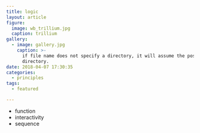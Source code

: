 ```yaml
---
title: logic
layout: article
figure:
  image: wb_trillium.jpg
  caption: trillium
gallery:
  - image: gallery.jpg
    caption: >-
      if file name does not specify a directory, it will assume the post
      directory.
date: 2018-04-07 17:30:35
categories:
  - principles
tags:
  - featured

---
```


- function
- interactivity
- sequence

<!-- more -->
